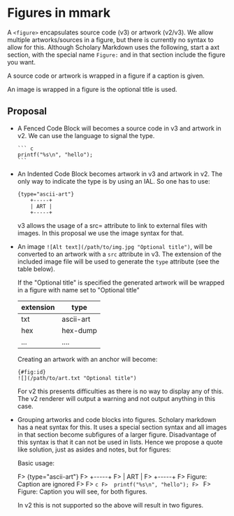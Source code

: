 # Figures in mmark

A `<figure>` encapsulates source code (v3) or artwork (v2/v3).
We allow multiple artworks/sources in a figure, but there is
currently no syntax to allow for this. Although Scholary Markdown
uses the following, start a axt section, with the special name
`Figure:` and in that section include the figure you want.

A source code or artwork is wrapped in a figure if a caption
is given.

An image is wrapped in a figure is the optional title is used.

## Proposal

*   A Fenced Code Block will becomes a source code in v3 and artwork in v2.
    We can use the language to signal the type.

        ``` c
        printf("%s\n", "hello");
        ```

*   An Indented Code Block becomes artwork in v3 and artwork in v2. The only way
    to indicate the type is by using an IAL. So one has to use:

        {type="ascii-art"}
            +-----+
            | ART |
            +-----+

    v3 allows the usage of a src= attribute to link to external files with images.
    In this proposal we use the image syntax for that.

*   An image `![Alt text](/path/to/img.jpg "Optional title")`, will be converted
    to an artwork with a `src` attribute in v3. The extension of the included
    image file will be used to generate the `type` attribute (see the table below).

    If the "Optional title" is specified the generated artwork will be wrapped in a
    figure with name set to "Optional title"

    extension | type
    ----------|-----
      txt     | ascii-art
      hex     | hex-dump
      ...     | ....

    Creating an artwork with an anchor will become:

        {#fig:id}
        ![](/path/to/art.txt "Optional title")

    For v2 this presents difficulties as there is no way to display any of this. The v2
    renderer will output a warning and not output anything in this case.

*   Grouping artworks and code blocks into figures. Scholary markdown has a neat syntax
    for this. It uses a special section syntax and all images in that section become
    subfigures of a larger figure. Disadvantage of this syntax is that it can not be
    used in lists. Hence we propose a quote like solution, just as asides and notes,
    but for figures:

    Basic usage:

    F>  {type="ascii-art"}
    F>      +-----+
    F>      | ART |
    F>      +-----+
    F>  Figure: Caption are ignored
    F>
    F>  ``` c
    F>  printf("%s\n", "hello");
    F>  ```
    F>
    Figure: Caption you will see, for both figures.

    In v2 this is not supported so the above will result in two figures.
